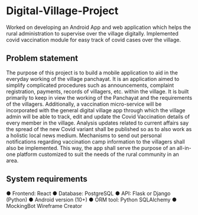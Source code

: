 # Digital-Village-Project
Worked on developing an Android App and web application which helps the rural administration to supervise over the village digitally. Implemented covid vaccination module for easy track of covid cases over the village.


## Problem statement

The purpose of this project is to build a mobile application to aid in the everyday
working of the village panchayat. It is an application aimed to simplify complicated
procedures such as announcements, complaint registration, payments, records of
villagers, etc. within the village. It is built primarily to keep in view the working of the
Panchayat and the requirements of the villagers.
Additionally, a vaccination micro-service will be incorporated with the general
digital village app through which the village admin will be able to track, edit and update
the Covid Vaccination details of every member in the village. Analysis updates related
to current affairs say the spread of the new Covid variant shall be published so as to
also work as a holistic local news medium. Mechanisms to send out personal
notifications regarding vaccination camp information to the villagers shall also be
implemented.
This way, the app shall serve the purpose of an all-in-one platform customized to
suit the needs of the rural community in an area.

## System requirements
● Frontend: React
● Database: PostgreSQL
● API: Flask or Django (Python)
● Android version (10+)
● ORM tool: Python SQLAlchemy
● MockingBot Wireframe Creator
